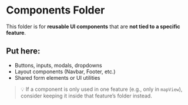 # Components Folder

This folder is for **reusable UI components** that are **not tied to a specific feature**.

## Put here:
- Buttons, inputs, modals, dropdowns
- Layout components (Navbar, Footer, etc.)
- Shared form elements or UI utilities

> 💡 If a component is only used in one feature (e.g., only in `mapView`), consider keeping it inside that feature’s folder instead.
